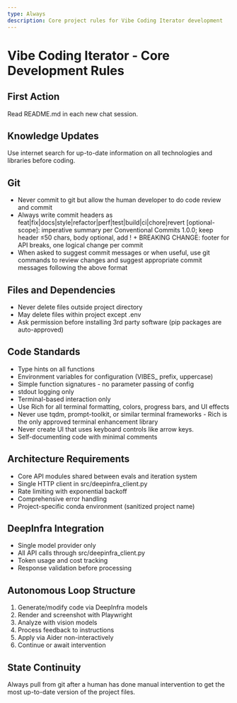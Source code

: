 ```yaml
---
type: Always
description: Core project rules for Vibe Coding Iterator development
---
```


# Vibe Coding Iterator - Core Development Rules

## First Action
Read README.md in each new chat session.

## Knowledge Updates
Use internet search for up-to-date information on all technologies and libraries before coding.

## Git
- Never commit to git but allow the human developer to do code review and commit
- Always write commit headers as feat|fix|docs|style|refactor|perf|test|build|ci|chore|revert [optional-scope]: imperative summary per Conventional Commits 1.0.0; keep header ≤50 chars, body optional, add ! + BREAKING CHANGE: footer for API breaks, one logical change per commit
- When asked to suggest commit messages or when useful, use git commands to review changes and suggest appropriate commit messages following the above format

## Files and Dependencies
- Never delete files outside project directory
- May delete files within project except .env
- Ask permission before installing 3rd party software (pip packages are auto-approved)

## Code Standards
- Type hints on all functions
- Environment variables for configuration (VIBES_ prefix, uppercase)
- Simple function signatures - no parameter passing of config
- stdout logging only
- Terminal-based interaction only
- Use Rich for all terminal formatting, colors, progress bars, and UI effects
- Never use tqdm, prompt-toolkit, or similar terminal frameworks - Rich is the only approved terminal enhancement library
- Never create UI that uses keyboard controls like arrow keys.
- Self-documenting code with minimal comments

## Architecture Requirements
- Core API modules shared between evals and iteration system
- Single HTTP client in src/deepinfra_client.py
- Rate limiting with exponential backoff
- Comprehensive error handling
- Project-specific conda environment (sanitized project name)

## DeepInfra Integration
- Single model provider only
- All API calls through src/deepinfra_client.py
- Token usage and cost tracking
- Response validation before processing

## Autonomous Loop Structure
1. Generate/modify code via DeepInfra models
2. Render and screenshot with Playwright
3. Analyze with vision models
4. Process feedback to instructions
5. Apply via Aider non-interactively
6. Continue or await intervention

## State Continuity
Always pull from git after a human has done manual intervention to get the most up-to-date version of the project files.